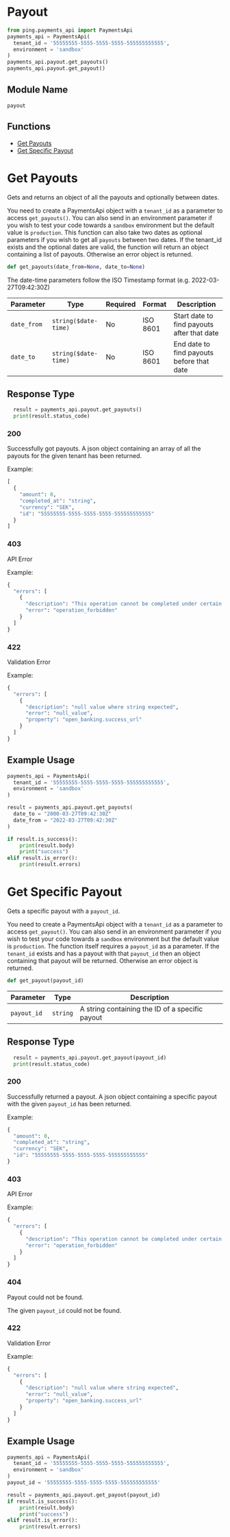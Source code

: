 # Payout

```python
from ping.payments_api import PaymentsApi
payments_api = PaymentsApi(
  tenant_id = '55555555-5555-5555-5555-555555555555',
  environment = 'sandbox'
)
payments_api.payout.get_payouts()
payments_api.payout.get_payout()

```

## Module Name

`payout`

## Functions

-   [Get Payouts](/doc/api_resources/payments_api//payout.md#get-payouts)
-   [Get Specific Payout](/doc/api_resources/payments_api//payout.md#get-specific-payout)

# Get Payouts

Gets and returns an object of all the payouts and optionally between dates.

You need to create a PaymentsApi object with a `tenant_id` as a parameter to access `get_payouts()`. You can also send in an environment parameter if you wish to test your code towards a `sandbox` environment but the default value is `production`. This function can also take two dates as optional parameters if you wish to get all `payouts` between two dates. If the tenant_id exists and the optional dates are valid, the function will return an object containing a list of payouts. Otherwise an error object is returned.

```python
def get_payouts(date_from=None, date_to=None)
```

The date-time parameters follow the ISO Timestamp format (e.g. 2022-03-27T09:42:30Z)

| Parameter   | Type                 | Required | Format   | Description                                |
| ----------- | -------------------- | -------- | -------- | ------------------------------------------ |
| `date_from` | `string($date-time)` | No       | ISO 8601 | Start date to find payouts after that date |
| `date_to`   | `string($date-time)` | No       | ISO 8601 | End date to find payouts before that date  |

## Response Type

```python
  result = payments_api.payout.get_payouts()
  print(result.status_code)
```

### 200

Successfully got payouts. A json object containing an array of all the payouts for the given tenant has been returned.

Example:

```python
[
  {
    "amount": 0,
    "completed_at": "string",
    "currency": "SEK",
    "id": "55555555-5555-5555-5555-555555555555"
  }
]
```

### 403

API Error

Example:

```python
{
  "errors": [
    {
      "description": "This operation cannot be completed under certain conditions",
      "error": "operation_forbidden"
    }
  ]
}
```

### 422

Validation Error

Example:

```python
{
  "errors": [
    {
      "description": "null value where string expected",
      "error": "null_value",
      "property": "open_banking.success_url"
    }
  ]
}
```

## Example Usage

```python
payments_api = PaymentsApi(
  tenant_id = '55555555-5555-5555-5555-555555555555',
  environment = 'sandbox'
)

result = payments_api.payout.get_payouts(
  date_to = "2000-03-27T09:42:30Z"
  date_from = "2022-03-27T09:42:30Z"
)

if result.is_success():
    print(result.body)
    print("success")
elif result.is_error():
    print(result.errors)
```

# Get Specific Payout

Gets a specific payout with a `payout_id`.

You need to create a PaymentsApi object with a `tenant_id` as a parameter to access `get_payout()`. You can also send in an environment parameter if you wish to test your code towards a `sandbox` environment but the default value is `production`. The function itself requires a `payout_id` as a parameter. If the `tenant_id` exists and has a payout with that `payout_id` then an object containing that payout will be returned. Otherwise an error object is returned.

```python
def get_payout(payout_id)
```

| Parameter   | Type     | Description                                     |
| ----------- | -------- | ----------------------------------------------- |
| `payout_id` | `string` | A string containing the ID of a specific payout |

## Response Type

```python
  result = payments_api.payout.get_payout(payout_id)
  print(result.status_code)
```

### 200

Successfully returned a payout. A json object containing a specific payout with the given `payout_id` has been returned.

Example:

```python
{
  "amount": 0,
  "completed_at": "string",
  "currency": "SEK",
  "id": "55555555-5555-5555-5555-555555555555"
}
```

### 403

API Error

Example:

```python
{
  "errors": [
    {
      "description": "This operation cannot be completed under certain conditions",
      "error": "operation_forbidden"
    }
  ]
}
```

### 404

Payout could not be found.

The given `payout_id` could not be found.

### 422

Validation Error

Example:

```python
{
  "errors": [
    {
      "description": "null value where string expected",
      "error": "null_value",
      "property": "open_banking.success_url"
    }
  ]
}
```

## Example Usage

```python
payments_api = PaymentsApi(
  tenant_id = '55555555-5555-5555-5555-555555555555',
  environment = 'sandbox'
)
payout_id = '55555555-5555-5555-5555-555555555555'

result = payments_api.payout.get_payout(payout_id)
if result.is_success():
    print(result.body)
    print("success")
elif result.is_error():
    print(result.errors)
```

